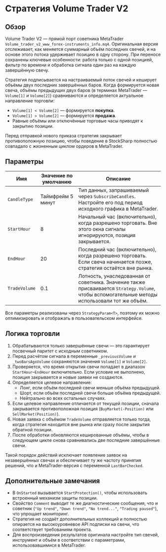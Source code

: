 # Стратегия Volume Trader V2

## Обзор
Volume Trader V2 — прямой порт советника MetaTrader `Volume_trader_v2_www_forex-instruments_info.mq4`. Оригинальная версия отслеживает, как меняется суммарный объём последних свечей, и на основе этого потока удерживает позицию в одну сторону. При переносе сохранены ключевые особенности: работа только с одной позицией, фильтр по времени и обработка сигнала один раз на каждую завершённую свечу.

Стратегия подписывается на настраиваемый поток свечей и кеширует объёмы двух последних завершённых баров. Когда формируется новая свеча, объёмы предыдущих двух баров (в терминах MetaTrader — `Volume[1]` и `Volume[2]`) сравниваются и определяется актуальное направление торговли:

- `Volume[1] < Volume[2]` — формируется **покупка**.
- `Volume[1] > Volume[2]` — формируется **продажа**.
- Равные объёмы или отключённые торговые часы приводят к закрытию позиции.

Перед отправкой нового приказа стратегия закрывает противоположную позицию, чтобы поведение в StockSharp полностью совпадало с жизненным циклом ордеров в MetaTrader.

## Параметры
| Имя | Значение по умолчанию | Описание |
| --- | --- | --- |
| `CandleType` | Таймфрейм 5 минут | Тип данных, запрашиваемый через `SubscribeCandles`. Настройте его под период исходного графика в MetaTrader. |
| `StartHour` | 8 | Начальный час (включительно), когда разрешено торговать. Вне этого окна сигналы игнорируются, позиция закрывается. |
| `EndHour` | 20 | Последний час (включительно), когда разрешено торговать. Если свеча начинается позже, стратегия остаётся вне рынка. |
| `TradeVolume` | 0.1 | Лотность, унаследованная от советника. Значение также присваивается `Strategy.Volume`, чтобы вспомогательные методы использовали тот же объём. |

Все параметры реализованы через `StrategyParam<T>`, поэтому их можно оптимизировать и отображать в пользовательском интерфейсе.

## Логика торговли
1. Обрабатываются только завершённые свечи — это гарантирует посвечный паритет с исходным советником.
2. Перед расчётом сигнала в переменные `_previousVolume` и `_twoBarsAgoVolume` сохраняются значения `Volume[1]` и `Volume[2]`.
3. Проверяется, что время открытия свечи попадает в диапазон `StartHour`–`EndHour` включительно. Если условие не выполнено, позиция закрывается и новые заявки не создаются.
4. Определяется целевое направление:
   - Лонг, если объём последней свечи меньше объёма предыдущей.
   - Шорт, если объём последней свечи больше объёма предыдущей.
   - Нейтрально во всех остальных случаях.
5. Если целевое направление отличается от текущей позиции, сначала закрывается противоположная позиция (`BuyMarket(-Position)` или `SellMarket(Position)`).
6. Новая заявка с объёмом `TradeVolume` отправляется только тогда, когда стратегия находится вне рынка или сразу после закрытия обратной позиции.
7. После обработки обновляются кешированные объёмы, чтобы в следующем цикле снова сравнивались две последние завершённые свечи.

Такой порядок действий исключает появление заявок на незавершённых свечах и обеспечивает ту же частоту принятия решений, что и MetaTrader-версия с переменной `LastBarChecked`.

## Дополнительные замечания
- В `OnStarted` вызывается `StartProtection()`, чтобы использовать встроенный механизм защиты позиции.
- Свойство `Comment` выводит те же диагностические сообщения, что и советник (`"Up trend"`, `"Down trend"`, `"No trend..."`, `"Trading paused"`), что упрощает мониторинг.
- Стратегия не создаёт дополнительных коллекций и полностью опирается на высокоуровневое API подписки на свечи, что соответствует требованиям проекта.
- Для воспроизведения результатов оригинала настройте тип свечей, инструмент и объём в соответствии с параметрами, использовавшимися в MetaTrader.
